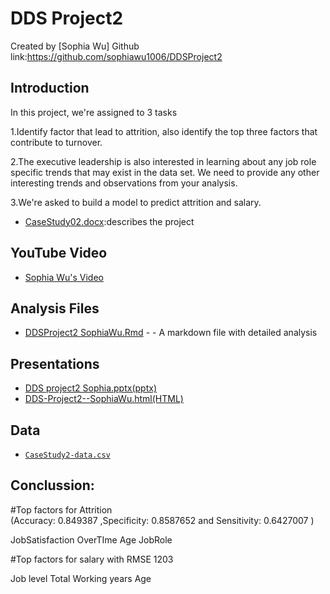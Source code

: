
# DDS Project2

Created by [Sophia Wu] 
Github link:https://github.com/sophiawu1006/DDSProject2

## Introduction
In this project, we're assigned to 3 tasks

1.Identify factor that lead to attrition, also identify the top three factors that contribute to turnover.

2.The executive leadership is also interested in learning about any job role specific trends that may exist in the data set. We need to provide any other interesting trends and observations from your analysis.

3.We're asked to build a model to predict attrition and salary.

* [CaseStudy02.docx](https://github.com/sophiawu1006/DDSProject2/blob/master/CaseStudy2.docx):describes the project 

## YouTube Video

* [Sophia Wu's Video](https://youtu.be/zjtrIXy60ko)

## Analysis Files

* [DDSProject2 SophiaWu.Rmd](https://github.com/sophiawu1006/DDSProject2/blob/master/DDS%20Project2-%20SophiaWu.Rmd) - - A markdown file with detailed analysis

## Presentations
* [DDS project2 Sophia.pptx(pptx)](https://github.com/sophiawu1006/DDSProject2/blob/master/DDS%20project2%20Sophia.pptx)
* [DDS-Project2--SophiaWu.html(HTML)](https://rpubs.com/sophiawu1006/649392)

## Data

* [`CaseStudy2-data.csv`](https://github.com/sophiawu1006/DDSProject2/blob/master/CaseStudy2-data.csv)


## Conclussion:  
#Top factors  for Attrition  
(Accuracy: 0.849387 ,Specificity: 0.8587652 and Sensitivity: 0.6427007 )

JobSatisfaction
OverTIme
Age
JobRole

#Top factors for salary with RMSE 1203

Job level
Total Working years
Age
